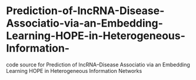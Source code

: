 # Prediction-of-lncRNA-Disease-Associatio-via-an-Embedding-Learning-HOPE-in-Heterogeneous-Information-
code source for Prediction of lncRNA–Disease Associatio via an Embedding Learning HOPE in Heterogeneous Information Networks
